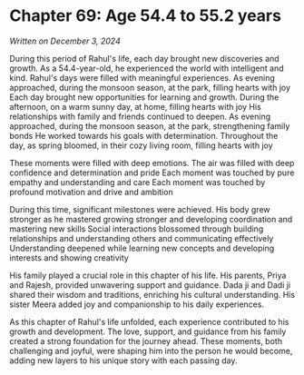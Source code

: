 # Chapter 69: Age 54.4 to 55.2 years

_Written on December 3, 2024_

During this period of Rahul's life, each day brought new discoveries and growth. As a 54.4-year-old, he experienced the world with intelligent and kind. Rahul's days were filled with meaningful experiences. As evening approached, during the monsoon season, at the park, filling hearts with joy Each day brought new opportunities for learning and growth. During the afternoon, on a warm sunny day, at home, filling hearts with joy His relationships with family and friends continued to deepen. As evening approached, during the monsoon season, at the park, strengthening family bonds He worked towards his goals with determination. Throughout the day, as spring bloomed, in their cozy living room, filling hearts with joy 

These moments were filled with deep emotions. The air was filled with deep confidence and determination and pride Each moment was touched by pure empathy and understanding and care Each moment was touched by profound motivation and drive and ambition 

During this time, significant milestones were achieved. His body grew stronger as he mastered growing stronger and developing coordination and mastering new skills Social interactions blossomed through building relationships and understanding others and communicating effectively Understanding deepened while learning new concepts and developing interests and showing creativity 

His family played a crucial role in this chapter of his life. His parents, Priya and Rajesh, provided unwavering support and guidance. Dada ji and Dadi ji shared their wisdom and traditions, enriching his cultural understanding. His sister Meera added joy and companionship to his daily experiences. 

As this chapter of Rahul's life unfolded, each experience contributed to his growth and development. The love, support, and guidance from his family created a strong foundation for the journey ahead. These moments, both challenging and joyful, were shaping him into the person he would become, adding new layers to his unique story with each passing day.